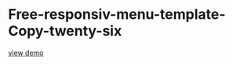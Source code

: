 # Free-responsiv-menu-template-Copy-twenty-six
<a href="http://webi4u.com/web/article/Free-responsiv-menu-template-Copy-twenty-six/">
  view demo
  </a>
